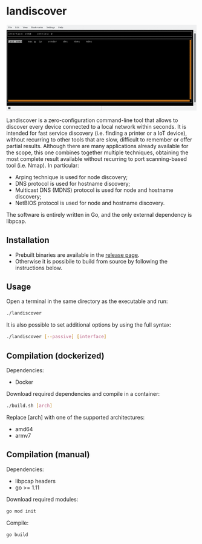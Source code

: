 
# landiscover

![](readme_assets/animated.gif)

Landiscover is a zero-configuration command-line tool that allows to discover every device connected to a local network within seconds. It is intended for fast service discovery (i.e. finding a printer or a IoT device), without recurring to other tools that are slow, difficult to remember or offer partial results. Although there are many applications already available for the scope, this one combines together multiple techniques, obtaining the most complete result available without recurring to port scanning-based tool (i.e. Nmap). In particular:
* Arping technique is used for node discovery;
* DNS protocol is used for hostname discovery;
* Multicast DNS (MDNS) protocol is used for node and hostname discovery;
* NetBIOS protocol is used for node and hostname discovery.

The software is entirely written in Go, and the only external dependency is libpcap.


## Installation

* Prebuilt binaries are available in the [release page](https://github.com/gswly/landiscover/releases).
* Otherwise it is possibile to build from source by following the instructions below.


## Usage

Open a terminal in the same directory as the executable and run:
```bash
./landiscover
```

It is also possible to set additional options by using the full syntax:

```bash
./landiscover [--passive] [interface]
```

## Compilation (dockerized)

Dependencies:
* Docker

Download required dependencies and compile in a container:
```bash
./build.sh [arch]
```

Replace [arch] with one of the supported architectures:
* amd64
* armv7

## Compilation (manual)

Dependencies:
* libpcap headers
* go >= 1.11

Download required modules:
```bash
go mod init
```

Compile:
```
go build
```
